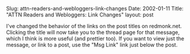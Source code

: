 Slug: attn-readers-and-webloggers-link-changes
Date: 2002-01-11
Title: "ATTN Readers and Webloggers: Link Changes"
layout: post

I&#39;ve changed the behavior of the links on the post titles on redmonk.net. Clicking the title will now take you to the thread page for that message, which I think is more useful (and prettier too). If you want to view just the message, or link to a post, use the &quot;Msg Link&quot; link just below the post.
